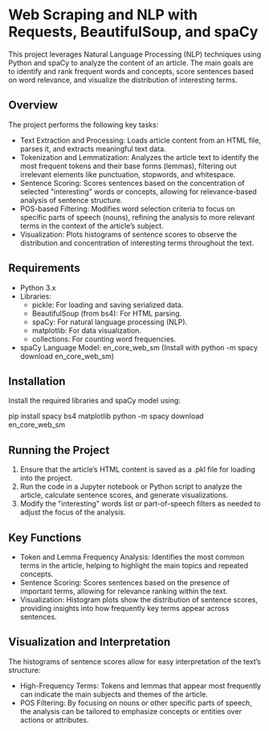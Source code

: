 # Web Scraping and NLP with Requests, BeautifulSoup, and spaCy

This project leverages Natural Language Processing (NLP) techniques using Python and spaCy to analyze the content of an article. The main goals are to identify and rank frequent words and concepts, score sentences based on word relevance, and visualize the distribution of interesting terms.

## Overview

The project performs the following key tasks:

* Text Extraction and Processing: Loads article content from an HTML file, parses it, and extracts meaningful text data.
* Tokenization and Lemmatization: Analyzes the article text to identify the most frequent tokens and their base forms (lemmas), filtering out irrelevant elements like punctuation, stopwords, and whitespace.
* Sentence Scoring: Scores sentences based on the concentration of selected "interesting" words or concepts, allowing for relevance-based analysis of sentence structure.
* POS-based Filtering: Modifies word selection criteria to focus on specific parts of speech (nouns), refining the analysis to more relevant terms in the context of the article’s subject.
* Visualization: Plots histograms of sentence scores to observe the distribution and concentration of interesting terms throughout the text.

## Requirements
* Python 3.x
* Libraries:
    * pickle: For loading and saving serialized data.
    * BeautifulSoup (from bs4): For HTML parsing.
    * spaCy: For natural language processing (NLP).
    * matplotlib: For data visualization.
    * collections: For counting word frequencies.
* spaCy Language Model: en_core_web_sm (Install with python -m spacy download en_core_web_sm)

## Installation
Install the required libraries and spaCy model using:

pip install spacy bs4 matplotlib
python -m spacy download en_core_web_sm

## Running the Project
1. Ensure that the article’s HTML content is saved as a .pkl file for loading into the project.
2. Run the code in a Jupyter notebook or Python script to analyze the article, calculate sentence scores, and generate visualizations.
3. Modify the "interesting" words list or part-of-speech filters as needed to adjust the focus of the analysis.

## Key Functions
* Token and Lemma Frequency Analysis: Identifies the most common terms in the article, helping to highlight the main topics and repeated concepts.
* Sentence Scoring: Scores sentences based on the presence of important terms, allowing for relevance ranking within the text.
* Visualization: Histogram plots show the distribution of sentence scores, providing insights into how frequently key terms appear across sentences.

## Visualization and Interpretation
The histograms of sentence scores allow for easy interpretation of the text’s structure:

* High-Frequency Terms: Tokens and lemmas that appear most frequently can indicate the main subjects and themes of the article.
* POS Filtering: By focusing on nouns or other specific parts of speech, the analysis can be tailored to emphasize concepts or entities over actions or attributes.